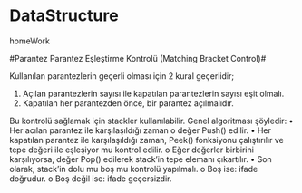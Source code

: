 # DataStructure
homeWork

  #Parantez Parantez Eşleştirme Kontrolü (Matching Bracket Control)#

Kullanılan parantezlerin geçerli olması için 2 kural geçerlidir;
  1.	Açılan parantezlerin sayısı ile kapatılan parantezlerin sayısı eşit olmalı.
  2.	Kapatılan her parantezden önce, bir parantez açılmalıdır.

Bu kontrolü sağlamak için stackler kullanılabilir. Genel algoritması şöyledir:
  •	Her acılan parantez ile karşılaşıldığı zaman o değer Push() edilir.
  •	Her kapatılan parantez ile karşılaşıldığı zaman, Peek() fonksiyonu çalıştırılır ve tepe değeri ile eşleşiyor mu kontrol edilir.
    o	Eğer değerler birbirini karşılıyorsa, değer Pop() edilerek stack’in tepe elemanı çıkartılır.
  •	Son olarak, stack’in dolu mu boş mu kontrolü yapılmalı.
    o	Boş ise: ifade doğrudur.
  o	Boş değil ise: ifade geçersizdir.
